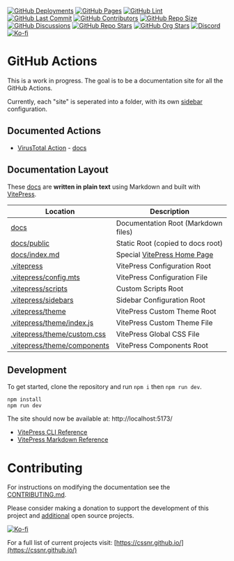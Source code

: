 [![GitHub Deployments](https://img.shields.io/github/deployments/cssnr/actions/github-pages?logo=github&label=deploy)](https://github.com/cssnr/actions/deployments)
[![GitHub Pages](https://img.shields.io/github/actions/workflow/status/cssnr/actions/pages.yaml?logo=cachet&label=pages)](https://github.com/cssnr/actions/actions/workflows/pages.yaml)
[![GitHub Lint](https://img.shields.io/github/actions/workflow/status/cssnr/actions/lint.yaml?logo=cachet&label=lint)](https://github.com/cssnr/actions/actions/workflows/lint.yaml)
[![GitHub Last Commit](https://img.shields.io/github/last-commit/cssnr/actions?logo=vitepress&logoColor=white&label=updated)](https://github.com/cssnr/actions/pulse)
[![GitHub Contributors](https://img.shields.io/github/contributors/cssnr/actions?logo=github)](https://github.com/cssnr/actions/graphs/contributors)
[![GitHub Repo Size](https://img.shields.io/github/repo-size/cssnr/actions?logo=bookstack&logoColor=white&label=repo%20size)](https://github.com/cssnr/actions)
[![GitHub Discussions](https://img.shields.io/github/discussions/cssnr/actions?logo=github)](https://github.com/cssnr/actions/discussions)
[![GitHub Repo Stars](https://img.shields.io/github/stars/cssnr/actions?style=flat&logo=github)](https://github.com/cssnr/actions)
[![GitHub Org Stars](https://img.shields.io/github/stars/cssnr?style=flat&logo=github&label=org%20stars)](https://cssnr.github.io/)
[![Discord](https://img.shields.io/discord/899171661457293343?logo=discord&logoColor=white&label=discord&color=7289da)](https://discord.gg/wXy6m2X8wY)
[![Ko-fi](https://img.shields.io/badge/Ko--fi-72a5f2?logo=kofi&label=support)](https://ko-fi.com/cssnr)

# GitHub Actions

This is a work in progress. The goal is to be a documentation site for all the GitHub Actions.

Currently, each "site" is seperated into a folder, with its own [sidebar](.vitepress/sidebars) configuration.

## Documented Actions

- [VirusTotal Action](https://actions.cssnr.com/virustotal/) - [docs](docs/virustotal)

## Documentation Layout

These [docs](docs) are **written in plain text** using Markdown and built with [VitePress](https://vitepress.dev/).

| Location                                                   | Description                                                                            |
| ---------------------------------------------------------- | -------------------------------------------------------------------------------------- |
| [docs](docs)                                               | Documentation Root (Markdown files)                                                    |
| [docs/public](docs/public)                                 | Static Root (copied to docs root)                                                      |
| [docs/index.md](docs/index.md)                             | Special [VitePress Home Page](https://vitepress.dev/reference/default-theme-home-page) |
| [.vitepress](.vitepress)                                   | VitePress Configuration Root                                                           |
| [.vitepress/config.mts](.vitepress/config.mts)             | VitePress Configuration File                                                           |
| [.vitepress/scripts](.vitepress/scripts)                   | Custom Scripts Root                                                                    |
| [.vitepress/sidebars](.vitepress/sidebars)                 | Sidebar Configuration Root                                                             |
| [.vitepress/theme](.vitepress/theme)                       | VitePress Custom Theme Root                                                            |
| [.vitepress/theme/index.js](.vitepress/theme/index.js)     | VitePress Custom Theme File                                                            |
| [.vitepress/theme/custom.css](.vitepress/theme/custom.css) | VitePress Global CSS File                                                              |
| [.vitepress/theme/components](.vitepress/theme/components) | VitePress Components Root                                                              |

## Development

To get started, clone the repository and run `npm i` then `npm run dev`.

```shell
npm install
npm run dev
```

The site should now be available at: http://localhost:5173/

- [VitePress CLI Reference](https://vitepress.dev/reference/cli)
- [VitePress Markdown Reference](https://vitepress.dev/guide/markdown)

# Contributing

For instructions on modifying the documentation see the [CONTRIBUTING.md](#contributing-ov-file).

Please consider making a donation to support the development of this project
and [additional](https://cssnr.com/) open source projects.

[![Ko-fi](https://ko-fi.com/img/githubbutton_sm.svg)](https://ko-fi.com/cssnr)

For a full list of current projects visit: [https://cssnr.github.io/](https://cssnr.github.io/)

